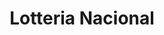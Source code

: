 ---
title: "Lotteria Nacional"
url: /ciudad-autonoma-de-buenos-aires/lotteria-nacional/
shop: Lotterie
---